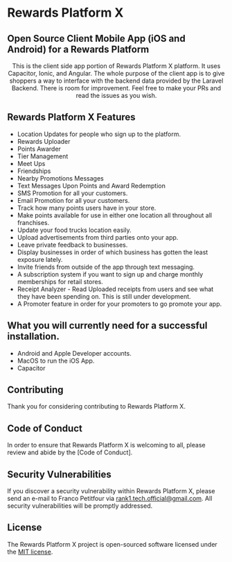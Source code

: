 <h1>Rewards Platform X</h2>

<h2>Open Source Client Mobile App (iOS and Android) for a Rewards Platform</h2>

<p align="center">
    This is the client side app portion of Rewards Platform X platform. It uses Capacitor, Ionic, and Angular. The whole purpose of the client app is to give shoppers a way to interface with the backend data provided by the Laravel Backend. There is room for improvement. Feel free to make your PRs and read the issues as you wish.
</p>

## Rewards Platform X Features

- Location Updates for people who sign up to the platform.
- Rewards Uploader
- Points Awarder
- Tier Management
- Meet Ups
- Friendships
- Nearby Promotions Messages
- Text Messages Upon Points and Award Redemption
- SMS Promotion for all your customers.
- Email Promotion for all your customers. 
- Track how many points users have in your store.
- Make points available for use in either one location all throughout all franchises.
- Update your food trucks location easily.
- Upload advertisements from third parties onto your app.
- Leave private feedback to businesses.
- Display businesses in order of which business has gotten the least exposure lately.
- Invite friends from outside of the app through text messaging.
- A subscription system if you want to sign up and charge monthly memberships for retail stores.
- Receipt Analyzer - Read Uploaded receipts from users and see what they have been spending on. This is still under development.
- A Promoter feature in order for your promoters to go promote your app.

## What you will currently need for a successful installation.

- Android and Apple Developer accounts.
- MacOS to run the iOS App.
- Capacitor

## Contributing

Thank you for considering contributing to Rewards Platform X.

## Code of Conduct

In order to ensure that Rewards Platform X is welcoming to all, please review and abide by the [Code of Conduct].

## Security Vulnerabilities

If you discover a security vulnerability within Rewards Platform X, please send an e-mail to Franco Petitfour via [rank1.tech.official@gmail.com](rank1.tech.official@gmail.com). All security vulnerabilities will be promptly addressed.

## License
The Rewards Platform X project is open-sourced software licensed under the [MIT license](https://opensource.org/licenses/MIT).
